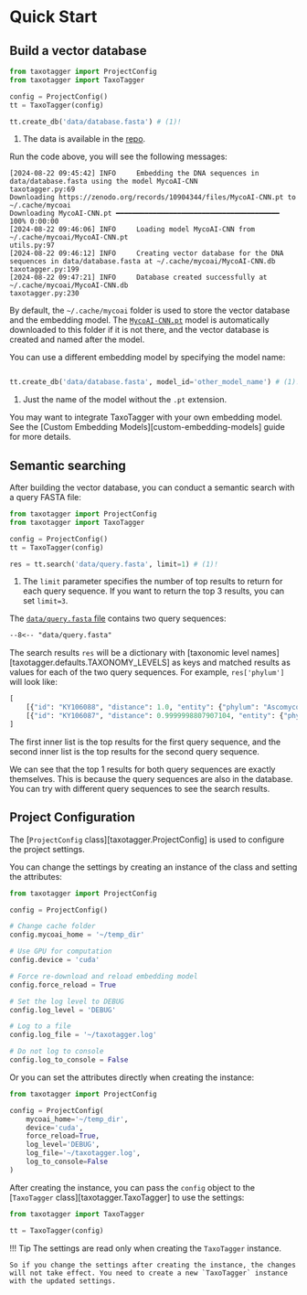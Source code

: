 # Quick Start

## Build a vector database 

```python title="Build a vector database from a FASTA file"
from taxotagger import ProjectConfig
from taxotagger import TaxoTagger

config = ProjectConfig()
tt = TaxoTagger(config)

tt.create_db('data/database.fasta') # (1)!
```

1. The data is available in the [repo](https://github.com/MycoAI/taxotagger/tree/main/data).

Run the code above, you will see the following messages:

```log
[2024-08-22 09:45:42] INFO     Embedding the DNA sequences in data/database.fasta using the model MycoAI-CNN                              taxotagger.py:69
Downloading https://zenodo.org/records/10904344/files/MycoAI-CNN.pt to ~/.cache/mycoai
Downloading MycoAI-CNN.pt ━━━━━━━━━━━━━━━━━━━━━━━━━━━━━━━━━━━━━━━━ 100% 0:00:00
[2024-08-22 09:46:06] INFO     Loading model MycoAI-CNN from ~/.cache/mycoai/MycoAI-CNN.pt                                                utils.py:97
[2024-08-22 09:46:12] INFO     Creating vector database for the DNA sequences in data/database.fasta at ~/.cache/mycoai/MycoAI-CNN.db     taxotagger.py:199
[2024-08-22 09:47:21] INFO     Database created successfully at ~/.cache/mycoai/MycoAI-CNN.db                                             taxotagger.py:230
```


By default,  the `~/.cache/mycoai` folder is used to store the vector database and the embedding model. The [`MycoAI-CNN.pt`](https://zenodo.org/records/10904344) model is automatically downloaded to this folder if it is not there, and the vector database is created and named after the model.

You can use a different embedding model by specifying the model name:

```python title="Using a different embedding model"

tt.create_db('data/database.fasta', model_id='other_model_name') # (1)!
```

1. Just the name of the model without the `.pt` extension.

You may want to integrate TaxoTagger with your own embedding model. See the [Custom Embedding Models][custom-embedding-models] guide for more details.



## Semantic searching

After building the vector database, you can conduct a semantic search with a query FASTA file:

```python title="Conduct a semantic search with FASTA file"
from taxotagger import ProjectConfig
from taxotagger import TaxoTagger

config = ProjectConfig()
tt = TaxoTagger(config)

res = tt.search('data/query.fasta', limit=1) # (1)!
```

1. The `limit` parameter specifies the number of top results to return for each query sequence. If you want to return the top 3 results, you can set `limit=3`.

The [`data/query.fasta` file](https://github.com/MycoAI/taxotagger/tree/main/data) contains two query sequences:
```txt
--8<-- "data/query.fasta"
```

The search results `res` will be a dictionary with [taxonomic level names][taxotagger.defaults.TAXONOMY_LEVELS] as keys and matched results as values for each of the two query sequences. For example, `res['phylum']` will look like:

```python title="Search results for phylum"
[
    [{"id": "KY106088", "distance": 1.0, "entity": {"phylum": "Ascomycota"}}],
    [{"id": "KY106087", "distance": 0.9999998807907104, "entity": {"phylum": "Ascomycota"}}]
]
```

The first inner list is the top results for the first query sequence, and the second inner list is the top results for the second query sequence.

We can see that the top 1 results for both query sequences are exactly themselves. This is because the query sequences are also in the database. You can try with different query sequences to see the search results.


## Project Configuration

The [`ProjectConfig` class][taxotagger.ProjectConfig] is used to configure the project settings. 

You can change the settings by creating an instance of the class and setting the attributes:

```python title="Change project settings after creating the instance"
from taxotagger import ProjectConfig

config = ProjectConfig()

# Change cache folder
config.mycoai_home = '~/temp_dir' 

# Use GPU for computation
config.device = 'cuda'

# Force re-download and reload embedding model
config.force_reload = True

# Set the log level to DEBUG
config.log_level = 'DEBUG'

# Log to a file
config.log_file = '~/taxotagger.log'

# Do not log to console
config.log_to_console = False
```

Or you can set the attributes directly when creating the instance:
```python title="Change project settings when creating the instance"
from taxotagger import ProjectConfig

config = ProjectConfig(
    mycoai_home='~/temp_dir',
    device='cuda',
    force_reload=True,
    log_level='DEBUG',
    log_file='~/taxotagger.log',
    log_to_console=False
)
```

After creating the instance, you can pass the `config` object to the [`TaxoTagger` class][taxotagger.TaxoTagger] to use the settings:

```python title="Pass the config object to the TaxoTagger class"
from taxotagger import TaxoTagger

tt = TaxoTagger(config)
```

!!! Tip
    The settings are read only when creating the `TaxoTagger` instance. 
    
    So if you change the settings after creating the instance, the changes will not take effect. You need to create a new `TaxoTagger` instance with the updated settings.